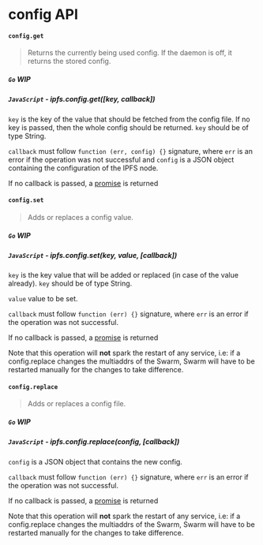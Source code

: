 config API
==========

#### `config.get`

> Returns the currently being used config. If the daemon is off, it returns the stored config.

##### `Go` **WIP**

##### `JavaScript` - ipfs.config.get([key, callback])

`key` is the key of the value that should be fetched from the config file. If no key is passed, then the whole config should be returned. `key` should be of type String.

`callback` must follow `function (err, config) {}` signature, where `err` is an error if the operation was not successful and `config` is a JSON object containing the configuration of the IPFS node.

If no callback is passed, a [promise][] is returned

#### `config.set`

> Adds or replaces a config value.

##### `Go` **WIP**

##### `JavaScript` - ipfs.config.set(key, value, [callback])

`key` is the key value that will be added or replaced (in case of the value already). `key` should be of type String.

`value` value to be set.

`callback` must follow `function (err) {}` signature, where `err` is an error if the operation was not successful.

If no callback is passed, a [promise][] is returned

Note that this operation will **not** spark the restart of any service, i.e: if a config.replace changes the multiaddrs of the Swarm, Swarm will have to be restarted manually for the changes to take difference.

#### `config.replace`

> Adds or replaces a config file.

##### `Go` **WIP**

##### `JavaScript` - ipfs.config.replace(config, [callback])

`config` is a JSON object that contains the new config.

`callback` must follow `function (err) {}` signature, where `err` is an error if the operation was not successful.

If no callback is passed, a [promise][] is returned

Note that this operation will **not** spark the restart of any service, i.e: if a config.replace changes the multiaddrs of the Swarm, Swarm will have to be restarted manually for the changes to take difference.

[promise]: https://developer.mozilla.org/en-US/docs/Web/JavaScript/Reference/Global_Objects/Promise
